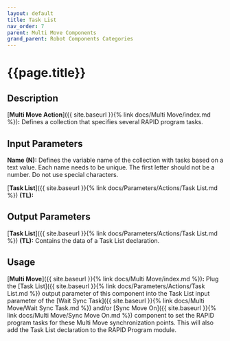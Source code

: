 ```yaml
---
layout: default
title: Task List
nav_order: 7
parent: Multi Move Components
grand_parent: Robot Components Categories
---
```


# **{{page.title}}**

## **Description**

[**Multi Move Action**]({{ site.baseurl }}{% link docs/Multi Move/index.md %})**:** 
Defines a collection that specifies several RAPID program tasks.

## **Input Parameters**

**Name (N):** Defines the variable name of the collection with tasks based on a text value. Each name needs to be unique. The first letter should not be a number. Do not use special characters.

[**Task List**]({{ site.baseurl }}{% link docs/Parameters/Actions/Task List.md %}) **(TL):** 

## **Output Parameters**

[**Task List**]({{ site.baseurl }}{% link docs/Parameters/Actions/Task List.md %}) **(TL):** Contains the data of a Task List declaration. 

## **Usage**

[**Multi Move**]({{ site.baseurl }}{% link docs/Multi Move/index.md %})**:** Plug the [Task List]({{ site.baseurl }}{% link docs/Parameters/Actions/Task List.md %}) output parameter of this component into the Task List input parameter of the [Wait Sync Task]({{ site.baseurl }}{% link docs/Multi Move/Wait Sync Task.md %}) and/or [Sync Move On]({{ site.baseurl }}{% link docs/Multi Move/Sync Move On.md %}) component to set the RAPID program tasks for these Multi Move synchronization points. This will also add the Task List declaration to the RAPID Program module.

